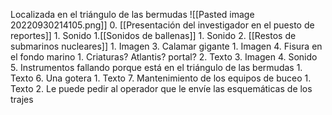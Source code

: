 Localizada en el triángulo de las bermudas
![[Pasted image 20220930214105.png]]
0. [[Presentación del investigador en el puesto de reportes]]
	1. Sonido
1.[[Sonidos de ballenas]]
	1. Sonido
2. [[Restos de submarinos nucleares]]
	1. Imagen
3. Calamar gigante
	1. Imagen
4. Fisura en el fondo marino
	1. Criaturas? Atlantis? portal?
	2. Texto
	3. Imagen
	4. Sonido
5. Instrumentos fallando porque está en el triángulo de las bermudas
	1. Texto
6. Una gotera 
	1. Texto
7. Mantenimiento de los equipos de buceo 
	1. Texto 
	2. Le puede pedir al operador que le envíe las esquemáticas de los trajes
